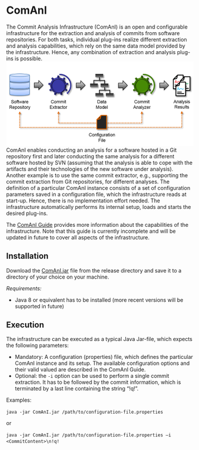 # ComAnI
The Commit Analysis Infrastructure (ComAnI) is an open and configurable infrastructure for the extraction and analysis of commits from software repositories. For both tasks, individual plug-ins realize different extraction and analysis capabilities, which rely on the same data model provided by the infrastructure. Hence, any combination of extraction and analysis plug-ins is possible.
![ComAnI Overview](/guide/inserts/comani_overview.png "ComAnI Overview")
ComAnI enables conducting an analysis for a software hosted in a Git repository first and later conducting the same analysis for a different software hosted by SVN (assuming that the analysis is able to cope with the artifacts and their technologies of the new software under analysis). Another example is to use the same commit extractor, e.g., supporting the commit extraction from Git repositories, for different analyses. The definition of a particular ComAnI instance consists of a set of configuration parameters saved in a configuration file, which the infrastructure reads at start-up. Hence, there is no implementation effort needed. The infrastructure automatically performs its internal setup, loads and starts the desired plug-ins.

The [ComAnI Guide](/guide/ComAnI_Guide.pdf) provides more information about the capabilities of the infrastructure. Note that this guide is currently incomplete and will be updated in future to cover all aspects of the infrastructure.

## Installation
Download the [ComAnI.jar](/release/ComAnI.jar) file from the release directory and save it to a directory of your choice on your machine.

*Requirements:*
- Java 8 or equivalent has to be installed (more recent versions will be supported in future)

## Execution
The infrastructure can be executed as a typical Java Jar-file, which expects the following parameters:
- Mandatory: A configuration (properties) file, which defines the particular ComAnI instance and its setup. The available configuration options and their valid valued are described in the ComAnI Guide.
- Optional: the `-i` option can be used to perform a single commit extraction. It has to be followed by the commit information, which is terminated by a last line containing the string “!q!”.

Examples:

`java -jar ComAnI.jar /path/to/configuration-file.properties`

or

`java -jar ComAnI.jar /path/to/configuration-file.properties –i <CommitContent>\n!q!`
